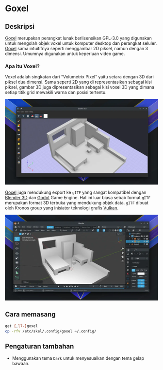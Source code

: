 # Goxel

## Deskripsi

[Goxel] merupakan perangkat lunak berlisensikan GPL-3.0 yang digunakan untuk mengolah objek voxel untuk komputer desktop dan perangkat seluler. [Goxel] sama intuitifnya seperti menggambar 2D piksel, namun dengan 3 dimensi. Umumnya digunakan untuk keperluan video game.

### Apa itu Voxel?

Voxel adalah singkatan dari "Volumetrix Pixel" yaitu setara dengan 3D dari piksel dua dimensi. Sama seperti 2D yang di representasikan sebagai kisi piksel, gambar 3D juga dipresentasikan sebagai kisi voxel 3D yang dimana setiap titik grid mewakili warna dan posisi tertentu.

![Goxel Voxel Editor LangitKetujuh OS](../../media/image/goxel-langitketujuh-id-1.webp)

[Goxel] juga mendukung export ke `gITF` yang sangat kompatibel dengan [Blender 3D] dan [Godot] Game Engine. Hal ini luar biasa sebab format `gITF` merupakan format 3D terbuka yang mendukung objek data. `gITF` dibuat oleh Kronos group yang inisiator teknologi grafis [Vulkan].

![Goxel Voxel Editor LangitKetujuh OS](../../media/image/goxel-langitketujuh-id-2.webp)

## Cara memasang

```sh
get {,l7-}goxel
cp -rfv /etc/skel/.config/goxel ~/.config/
```

## Pengaturan tambahan

- Menggunakan tema `Dark` untuk menyesuaikan dengan tema gelap bawaan.

[Goxel]:https://goxel.xyz/
[Blender 3D]:./blender.md
[Godot]:../game/godot.md
[Vulkan]:../../konfigurasi/driver/grafis/vulkan.md

